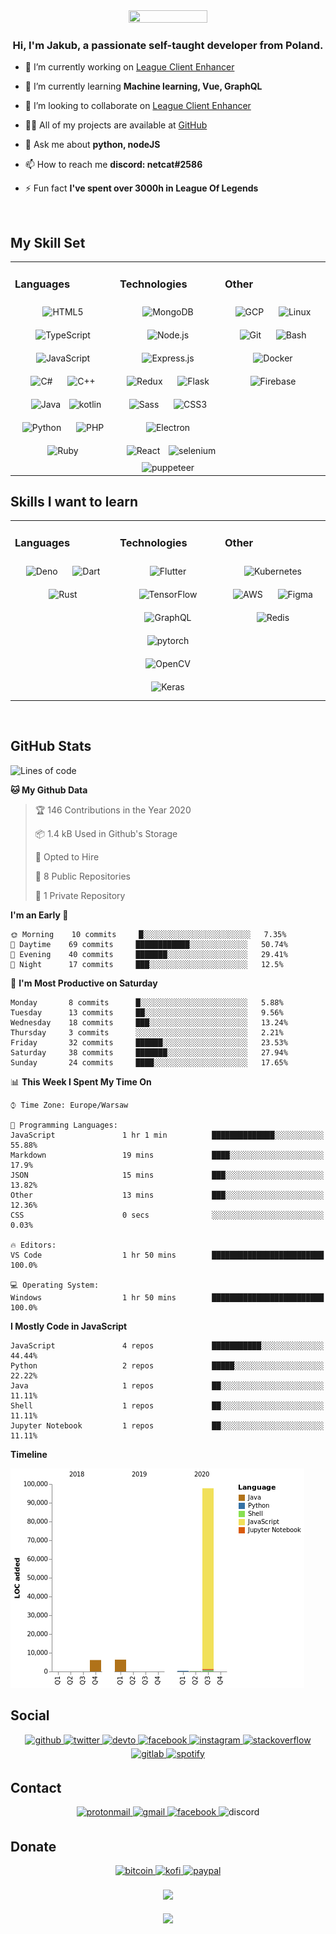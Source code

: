 <!-- markdownlint-disable MD033 -->
<div align="center">
  <img src="https://rishavanand.github.io/static/images/greetings.gif" align="center" height="25%" width="50%" />
</div>

### <div align="center">Hi, I'm Jakub, a passionate self-taught developer from Poland.</div>
- 🔭 I’m currently working on [League Client Enhancer](https://github.com/0xNetcat/league-client-enhancer)

- 🌱 I’m currently learning **Machine learning, Vue, GraphQL**

- 👯 I’m looking to collaborate on [League Client Enhancer](https://github.com/0xNetcat/league-client-enhancer)

- 👨‍💻 All of my projects are available at [GitHub](https://github.com/0xNetcat?tab=repositories)

- 💬 Ask me about **python, nodeJS**

- 📫 How to reach me **discord: netcat#2586**

- ⚡ Fun fact **I've spent over 3000h in League Of Legends**

<br/>

## My Skill Set  
<table><tr><td valign="top" width="33%">

### Languages   
<div align="center">  
<img style="margin: 10px" src="https://profilinator.rishav.dev/skills-assets/html5-original-wordmark.svg" alt="HTML5" height="50" />  
<img style="margin: 10px" src="https://profilinator.rishav.dev/skills-assets/typescript-original.svg" alt="TypeScript" height="50" />  
<img style="margin: 10px" src="https://profilinator.rishav.dev/skills-assets/javascript-original.svg" alt="JavaScript" height="50" />  
<img style="margin: 10px" src="https://profilinator.rishav.dev/skills-assets/csharp-original.svg" alt="C#" height="50" />  
<img style="margin: 10px" src="https://profilinator.rishav.dev/skills-assets/cplusplus-original.svg" alt="C++" height="50" />  
<img style="margin: 10px" src="https://profilinator.rishav.dev/skills-assets/java-original-wordmark.svg" alt="Java" height="50" />
<img src="https://www.vectorlogo.zone/logos/kotlinlang/kotlinlang-icon.svg" alt="kotlin" width="50" height="50"/>  
<img style="margin: 10px" src="https://profilinator.rishav.dev/skills-assets/python-original.svg" alt="Python" height="50" />
<img style="margin: 10px" src="https://profilinator.rishav.dev/skills-assets/php-original.svg" alt="PHP" height="50" />  
<img style="margin: 10px" src="https://profilinator.rishav.dev/skills-assets/ruby-original-wordmark.svg" alt="Ruby" height="50" />  
</div></td><td valign="top" width="33%">

### Technologies   
<div align="center">  
<img style="margin: 10px" src="https://profilinator.rishav.dev/skills-assets/mongodb-original-wordmark.svg" alt="MongoDB" height="50" />  
<img style="margin: 10px" src="https://profilinator.rishav.dev/skills-assets/nodejs-original-wordmark.svg" alt="Node.js" height="50" />  
<img style="margin: 10px" src="https://profilinator.rishav.dev/skills-assets/express-original-wordmark.svg" alt="Express.js" height="50" />  
<img style="margin: 10px" src="https://profilinator.rishav.dev/skills-assets/redux-original.svg" alt="Redux" height="50" />  
<img style="margin: 10px" src="https://profilinator.rishav.dev/skills-assets/flask.png" alt="Flask" height="50" />  
<img style="margin: 10px" src="https://profilinator.rishav.dev/skills-assets/sass-original.svg" alt="Sass" height="50" />  
<img style="margin: 10px" src="https://profilinator.rishav.dev/skills-assets/css3-original-wordmark.svg" alt="CSS3" height="50" />  
<img style="margin: 10px" src="https://profilinator.rishav.dev/skills-assets/electron-original.svg" alt="Electron" height="50" />  
<img style="margin: 10px" src="https://profilinator.rishav.dev/skills-assets/react-original-wordmark.svg" alt="React" height="50" />
<img src="https://raw.githubusercontent.com/detain/svg-logos/780f25886640cef088af994181646db2f6b1a3f8/svg/selenium-logo.svg" alt="selenium" width="50" height="50"/>
<img src="https://www.vectorlogo.zone/logos/pptrdev/pptrdev-official.svg" alt="puppeteer" width="50" height="50"/>
</div></td><td valign="top" width="33%">

### Other  
<div align="center">  
<img style="margin: 10px" src="https://profilinator.rishav.dev/skills-assets/google_cloud-icon.svg" alt="GCP" height="50" />  
<img style="margin: 10px" src="https://profilinator.rishav.dev/skills-assets/linux-original.svg" alt="Linux" height="50" />  
<img style="margin: 10px" src="https://profilinator.rishav.dev/skills-assets/git-scm-icon.svg" alt="Git" height="50" />  
<img style="margin: 10px" src="https://profilinator.rishav.dev/skills-assets/gnu_bash-icon.svg" alt="Bash" height="50" />  
<img style="margin: 10px" src="https://profilinator.rishav.dev/skills-assets/docker-original-wordmark.svg" alt="Docker" height="50" />
<img style="margin: 10px" src="https://profilinator.rishav.dev/skills-assets/firebase.png" alt="Firebase" height="50" />  
</div></td></tr></table> 

## Skills I want to learn
<table><tr><td valign="top" width="33%">

### Languages   
<div align="center">  
<img style="margin: 10px" src="https://profilinator.rishav.dev/skills-assets/deno.svg" alt="Deno" height="50" />  
<img style="margin: 10px" src="https://profilinator.rishav.dev/skills-assets/dartlang-icon.svg" alt="Dart" height="50" />  
<img style="margin: 10px" src="https://profilinator.rishav.dev/skills-assets/rust-plain.svg" alt="Rust" height="50" />  
</div></td><td valign="top" width="33%">

### Technologies   
<div align="center">  
<img style="margin: 10px" src="https://profilinator.rishav.dev/skills-assets/flutterio-icon.svg" alt="Flutter" height="50" />  
<img style="margin: 10px" src="https://profilinator.rishav.dev/skills-assets/tensorflow-icon.svg" alt="TensorFlow" height="50" />  
<img style="margin: 10px" src="https://profilinator.rishav.dev/skills-assets/graphql.png" alt="GraphQL" height="50" />  
<img style="margin: 10px" src="https://profilinator.rishav.dev/skills-assets/pytorch-icon.svg" alt="pytorch" height="50" />  
<img style="margin: 10px" src="https://profilinator.rishav.dev/skills-assets/opencv-icon.svg" alt="OpenCV" height="50" />  
<img style="margin: 10px" src="https://profilinator.rishav.dev/skills-assets/keras.png" alt="Keras" height="50" />  
</div></td><td valign="top" width="33%">

### Other  
<div align="center">  
<img style="margin: 10px" src="https://profilinator.rishav.dev/skills-assets/kubernetes-icon.svg" alt="Kubernetes" height="50" />  
<img style="margin: 10px" src="https://profilinator.rishav.dev/skills-assets/amazonwebservices-original-wordmark.svg" alt="AWS" height="50" />  
<img style="margin: 10px" src="https://profilinator.rishav.dev/skills-assets/figma-icon.svg" alt="Figma" height="50" />  
<img style="margin: 10px" src="https://profilinator.rishav.dev/skills-assets/redis-original-wordmark.svg" alt="Redis" height="50" />  
</div></td></tr></table>  

<br/>  
  
## GitHub Stats
<!--START_SECTION:waka-->
![Lines of code](https://img.shields.io/badge/From%20Hello%20World%20I%27ve%20Written-159018%20lines%20of%20code-blue)

**🐱 My Github Data** 

> 🏆 146 Contributions in the Year 2020
 > 
> 📦 1.4 kB Used in Github's Storage 
 > 
> 💼 Opted to Hire
 > 
> 📜 8 Public Repositories
 > 
> 🔑 1 Private Repository 
 > 
**I'm an Early 🐤** 

```text
🌞 Morning    10 commits     █░░░░░░░░░░░░░░░░░░░░░░░░   7.35% 
🌆 Daytime    69 commits     ████████████░░░░░░░░░░░░░   50.74% 
🌃 Evening    40 commits     ███████░░░░░░░░░░░░░░░░░░   29.41% 
🌙 Night      17 commits     ███░░░░░░░░░░░░░░░░░░░░░░   12.5%

```
📅 **I'm Most Productive on Saturday** 

```text
Monday       8 commits      █░░░░░░░░░░░░░░░░░░░░░░░░   5.88% 
Tuesday      13 commits     ██░░░░░░░░░░░░░░░░░░░░░░░   9.56% 
Wednesday    18 commits     ███░░░░░░░░░░░░░░░░░░░░░░   13.24% 
Thursday     3 commits      ░░░░░░░░░░░░░░░░░░░░░░░░░   2.21% 
Friday       32 commits     ██████░░░░░░░░░░░░░░░░░░░   23.53% 
Saturday     38 commits     ███████░░░░░░░░░░░░░░░░░░   27.94% 
Sunday       24 commits     ████░░░░░░░░░░░░░░░░░░░░░   17.65%

```


📊 **This Week I Spent My Time On** 

```text
⌚︎ Time Zone: Europe/Warsaw

💬 Programming Languages: 
JavaScript               1 hr 1 min          ██████████████░░░░░░░░░░░   55.88% 
Markdown                 19 mins             ████░░░░░░░░░░░░░░░░░░░░░   17.9% 
JSON                     15 mins             ███░░░░░░░░░░░░░░░░░░░░░░   13.82% 
Other                    13 mins             ███░░░░░░░░░░░░░░░░░░░░░░   12.36% 
CSS                      0 secs              ░░░░░░░░░░░░░░░░░░░░░░░░░   0.03%

🔥 Editors: 
VS Code                  1 hr 50 mins        █████████████████████████   100.0%

💻 Operating System: 
Windows                  1 hr 50 mins        █████████████████████████   100.0%

```

**I Mostly Code in JavaScript** 

```text
JavaScript               4 repos             ███████████░░░░░░░░░░░░░░   44.44% 
Python                   2 repos             █████░░░░░░░░░░░░░░░░░░░░   22.22% 
Java                     1 repos             ██░░░░░░░░░░░░░░░░░░░░░░░   11.11% 
Shell                    1 repos             ██░░░░░░░░░░░░░░░░░░░░░░░   11.11% 
Jupyter Notebook         1 repos             ██░░░░░░░░░░░░░░░░░░░░░░░   11.11%

```


**Timeline**

![Chart not found](https://github.com/0xNetcat/0xNetcat/blob/master/charts/bar_graph.png) 


<!--END_SECTION:waka-->

## Social

<div align="center">
  <a href="https://github.com/0xNetcat" target="_blank">
    <img src=https://img.shields.io/badge/github-%2324292e.svg?&style=for-the-badge&logo=github&logoColor=white alt=github style="margin-bottom: 5px;" />
  </a>
  <a href="https://twitter.com/0xNetcat" target="_blank">
    <img src=https://img.shields.io/badge/twitter-%2300acee.svg?&style=for-the-badge&logo=twitter&logoColor=white alt=twitter style="margin-bottom: 5px;" />
  </a>
  <a href="https://dev.to/0xnetcat" target="_blank">
    <img src=https://img.shields.io/badge/dev.to-%2308090A.svg?&style=for-the-badge&logo=dev.to&logoColor=white alt=devto style="margin-bottom: 5px;" />
  </a>
  <a href="https://www.facebook.com/0xNetcat" target="_blank">
    <img src=https://img.shields.io/badge/facebook-%232E87FB.svg?&style=for-the-badge&logo=facebook&logoColor=white alt=facebook style="margin-bottom: 5px;" />
  </a>
  <a href="https://instagram.com/0xNetcat" target="_blank">
    <img src=https://img.shields.io/badge/instagram-%23000000.svg?&style=for-the-badge&logo=instagram&logoColor=white alt=instagram style="margin-bottom: 5px;" />
  </a>
  <a href="https://stackoverflow.com/users/9802624/0xnetcat" target="_blank">
    <img src=https://img.shields.io/badge/stackoverflow-%23F28032.svg?&style=for-the-badge&logo=stackoverflow&logoColor=white alt=stackoverflow style="margin-bottom: 5px;" />
  </a>
  <a href="https://gitlab.com/0xNetcat" target="_blank">
    <img src=https://img.shields.io/badge/gitlab-%23330f63.svg?&style=for-the-badge&logo=gitlab&logoColor=white alt=gitlab style="margin-bottom: 5px;" />
  </a>
  <a href="https://open.spotify.com/user/peg1fuzvx3ly6fju135cmrkau?si=RM4_x2VRTI2V8FCGZYyoGA" target="_blank">
    <img src=https://img.shields.io/badge/spotify-%231ED760.svg?&style=for-the-badge&logo=spotify&logoColor=white alt=spotify style="margin-bottom: 5px;" />
  </a>
</div>

## Contact

<div align="center">
  <a href="mailto:0xNetcat@pm.me" target="_blank">
    <img src=https://img.shields.io/badge/protonmail-%238B89CC.svg?&style=for-the-badge&logo=protonmail&logoColor=white alt=protonmail style="margin-bottom: 5px;" />
  </a>
  <a href="mailto:j4kub.kko7@gmail.com" target="_blank">
    <img src=https://img.shields.io/badge/gmail-%23D14836.svg?&style=for-the-badge&logo=gmail&logoColor=white alt=gmail style="margin-bottom: 5px;" />
  </a>
  <a href="https://facebook.com/0xNetcat" target="_blank">
    <img src=https://img.shields.io/badge/facebook-4267B2.svg?&style=for-the-badge&logo=facebook&logoColor=white alt=facebook style="margin-bottom: 5px;" />
  </a>
  <img src=https://img.shields.io/badge/netcat%232586-7289DA.svg?&style=for-the-badge&logo=discord&logoColor=white alt=discord style="margin-bottom: 5px;" />
</div>

## Donate

<div align="center">
  <a href="bitcoin:bc1qj4ptz4zps0xs4cjfyuz655aymya6spy99vn72vhjwuny6xfdergqercxrl?message=0xNetcat&time=1600609346" target="_blank">
    <img src=https://img.shields.io/badge/bitcoin-%23000000.svg?&style=for-the-badge&logo=bitcoin&logoColor=white alt=bitcoin style="margin-bottom: 5px;" />
  </a>
  <a href="https://ko-fi.com/0xnetcat" target="_blank">
    <img src=https://img.shields.io/badge/kofi-%23F16061.svg?&style=for-the-badge&logo=ko-fi&logoColor=white alt=kofi style="margin-bottom: 5px;" />
  </a>
  <a href="https:/paypal.me/kko7" target="_blank">
    <img src=https://img.shields.io/badge/paypal-%2300457C.svg?&style=for-the-badge&logo=paypal&logoColor=white alt=paypal style="margin-bottom: 5px;" />
  </a>
</div>

<br/>

<div align="center">
  <a href="https://spotify-github-profile.vercel.app/api/view?uid=peg1fuzvx3ly6fju135cmrkau&redirect=true" target="_blank">
    <img src="https://spotify-github-profile.vercel.app/api/view?uid=peg1fuzvx3ly6fju135cmrkau&cover_image=true" />
  </a>
</div>

<br/>

<div align="center">
  <img src="https://komarev.com/ghpvc/?username=0xNetcat&&style=flat-square" align="center" />
</div>

<br />
